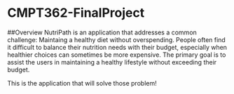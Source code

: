 # CMPT362-FinalProject

##Overview
NutriPath is an application that addresses a common challenge: Maintaing a healthy diet
without overspending. People often find it difficult to balance their nutrition needs with
their budget, especially when healthier choices can sometimes be more expensive. The 
primary goal is to assist the users in maintaining a healthy lifestyle without exceeding 
their budget.

This is the application that will solve those problem!


